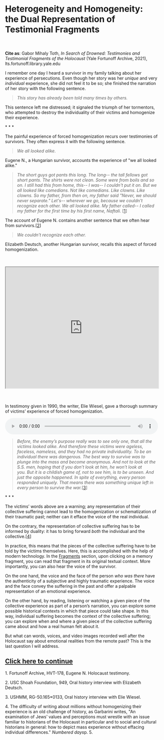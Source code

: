 # Heterogeneity and Homogeneity: the Dual Representation of Testimonial Fragments

<br/><br/>
<b>Cite as</b>: Gabor Mihaly Toth, <i>In Search of Drowned: Testimonies and Testimonial Fragments of the Holocaust</i> (Yale Fortunoff Archive, 2021), lts.fortunoff.library.yale.edu

I remember one day I heard a survivor in my family talking about her experience of persecutions. Even though her story was her <i>unique</i> and very <i>individual</i> experience, she did not feel it to be so; she finished the narration of her story with the following sentence.

><i>This story has already been told many times by others.</i>

This sentence left me distressed; it signaled the triumph of her tormentors, who attempted to destroy the individuality of their victims and homogenize their experience.

<div class="divider">* * *</div>

The painful experience of forced homogenization recurs over testimonies of survivors. They often express it with the following sentence.

><i>We all looked alike.</i>

Eugene N., a Hungarian survivor, accounts the experience of "we all looked alike."

><i>The short guys got pants this long. The long-- the tall fellows got short pants. The shirts were not clean. Some were from boils and so on. I still had this from home, this-- I was-- I couldn't put it on. But we all looked like comedians. Not like comedians. Like clowns. Like clowns. So my father, from then on, my father said "Never, we should never separate." Let's-- wherever we go, because we couldn't recognize each other. We all looked alike. My father called-- I called my father for the first time by his first name, Naftali.</i> [[1](#fn-1)]

The account of Eugene N. contains another sentence that we often hear from survivors.[[2](#fn-2)]

><i>We couldn't recognize each other.</i>

Elizabeth Deutsch, another Hungarian survivor, recalls this aspect of forced homogenization.
<br/>
<br/>
<br/>
<iframe src="https://www.youtube.com/embed/8uhZ_6AZGDs?start=737&end=762" height="400" width="1200" style="width: 100%;" allow="fullscreen"></iframe>
<br/>
<br/>
<br/>


In testimony given in 1990, the writer, Elie Wiesel, gave a thorough summary of victims’ experience of forced homogenization.

<audio controls height="400" width="1200" style="width: 100%;" allow="fullscreen">
  <source src="https://oralhistory-assets.ushmm.org/RG-50.165.0133.01.01.mp3#t=594,652">  
  Your browser does not support the video tag.
</audio>


><i>Before, the enemy’s purpose really was to see only one, that all the victims looked alike. And therefore these victims were ageless, faceless, nameless, and they had no private individuality. To be an individual there was dangerous. The best way to survive was to plunge into the mass and become anonymous. And not to look at the S.S. men, hoping that if you don’t look at him, he won’t look at you. But it is a childish game of, not to see him, is to be unseen. And just the opposite happened. In spite of everything, every person responded uniquely. That means there was something unique left in every person to survive the war.</i>[[3](#fn-3)]

<div class="divider">* * *</div>

The victims’ words above are a warning; any representation of their collective suffering cannot lead to the homogenization or schematization of their traumatic past; neither can it efface the voice of the real individual. 

On the contrary, the representation of collective suffering has to be informed by duality: it has to bring forward <i>both</i> the individual and the collective.[[4](#fn-4)]

In practice, this means that the pieces of the collective suffering have to be told by the victims themselves. Here, this is accomplished with the help of modern technology. In the [Fragments](/tree) section, upon clicking on a memory fragment, you can read that fragment in its original textual context. More importantly, you can also hear the voice of the survivor.

On the one hand, the voice and the face of the person <i>who was there</i> have the authenticity of a subjective and highly traumatic experience. The voice and the face convey the suffering in the past and offer a palpable representation of an emotional experience.     

On the other hand, by reading, listening or watching a given piece of the collective experience as part of a person’s narration, you can explore some possible historical contexts in which that piece could take shape. In this way, individual suffering becomes the context of the collective suffering; you can explore when and where a given piece of the collective suffering came about and how a real human felt about it.

But what can words, voices, and video images recorded well after the Holocaust say about emotional realities from the remote past? This is the last question I will address.

## <a href="essay-10">Click here to continue</a>


<p id="fn-1" class="footnote">1. Fortunoff Archive, HVT-178,  Eugene N. Holocaust testimony.</p>
<p id="fn-2" class="footnote">2. USC Shoah Foundation, 949, Oral history interview with Elizabeth Deutsch.</p>
<p id="fn-3" class="footnote">3. USHMM, RG-50.165*0133, Oral history interview with Elie Wiesel.</p>
<p id="fn-4" class="footnote">4. The difficulty of writing about millions without homogenizing their experience is an old challenge of history, as Garbarini writes, "An examination of Jews’ values and perceptions must wrestle with an issue familiar to historians of the Holocaust in particular and to social and cultural historians in general: how to depict mass experience without effacing individual differences." <i>Numbered days</i>p. 5.</p>




